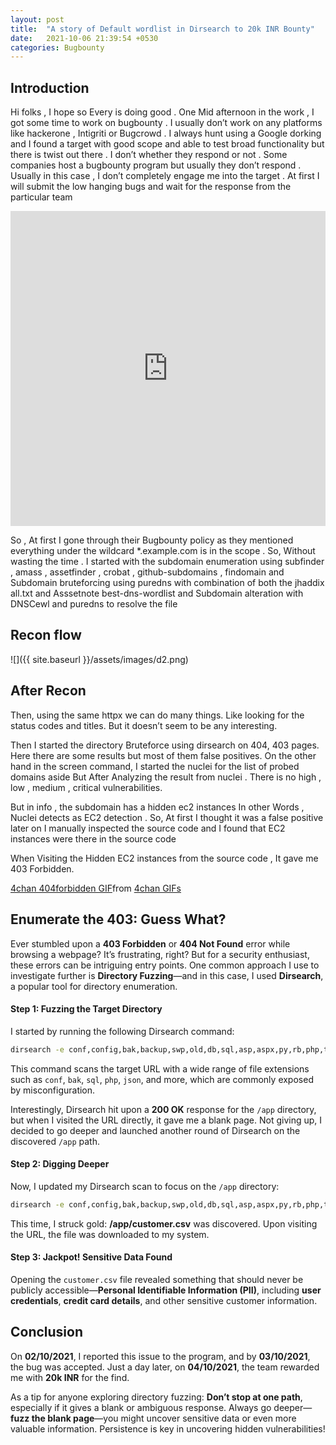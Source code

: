 ```yaml
---
layout: post
title:  "A story of Default wordlist in Dirsearch to 20k INR Bounty"
date:   2021-10-06 21:39:54 +0530
categories: Bugbounty
---
```


## Introduction 

Hi folks , I hope so Every is doing good . One Mid afternoon in the work , I got some time to work on bugbounty . I usually don’t work on any platforms like hackerone , Intigriti or Bugcrowd . I always hunt using a Google dorking and I found a target with good scope and able to test broad functionality but there is twist out there . I don’t whether they respond or not . Some companies host a bugbounty program but usually they don’t respond . Usually in this case , I don’t completely engage me into the target . At first I will submit the low hanging bugs and wait for the response from the particular team

<div style="width:100%;height:0;padding-bottom:100%;position:relative;"><iframe src="https://giphy.com/embed/VbE1xtnPHx6D34GXhv" width="100%" height="100%" style="position:absolute" frameBorder="0" class="giphy-embed" allowFullScreen></iframe></div><p><a href="https://giphy.com/gifs/outlander-tv-season-5-starz-VbE1xtnPHx6D34GXhv"></a></p>

So , At first I gone through their Bugbounty policy as they mentioned everything under the wildcard *.example.com is in the scope . So, Without wasting the time . I started with the subdomain enumeration using subfinder , amass , assetfinder , crobat , github-subdomains , findomain and Subdomain bruteforcing using puredns with combination of both the jhaddix all.txt and Asssetnote best-dns-wordlist and Subdomain alteration with DNSCewl and puredns to resolve the file

## Recon flow 

![]({{ site.baseurl }}/assets/images/d2.png)

## After Recon 

Then, using the same httpx we can do many things. Like looking for the status codes and titles. But it doesn’t seem to be any interesting. 

Then I started the directory Bruteforce using dirsearch on 404, 403 pages. Here there are some results but most of them false positives. On the other hand in the screen command, I started the nuclei for the list of probed domains aside But After Analyzing the result from nuclei . There is no high , low , medium , critical vulnerabilities. 

But in info , the subdomain has a hidden ec2 instances In other Words , Nuclei detects as EC2 detection . So, At first I thought it was a false positive later on I manually inspected the source code and I found that EC2 instances were there in the source code

When Visiting the Hidden EC2 instances from the source code , It gave me 403 Forbidden.

<div class="tenor-gif-embed" data-postid="14785562" data-share-method="host" data-aspect-ratio="1.66667" data-width="100%"><a href="https://tenor.com/view/4chan-404forbidden-403forbidden-404girl-anime-gif-14785562">4chan 404forbidden GIF</a>from <a href="https://tenor.com/search/4chan-gifs">4chan GIFs</a></div> <script type="text/javascript" async src="https://tenor.com/embed.js"></script>


## Enumerate the 403: Guess What?

Ever stumbled upon a **403 Forbidden** or **404 Not Found** error while browsing a webpage? It’s frustrating, right? But for a security enthusiast, these errors can be intriguing entry points. One common approach I use to investigate further is **Directory Fuzzing**—and in this case, I used **Dirsearch**, a popular tool for directory enumeration.

#### Step 1: Fuzzing the Target Directory

I started by running the following Dirsearch command:

```bash
dirsearch -e conf,config,bak,backup,swp,old,db,sql,asp,aspx,py,rb,php,tar,log,txt,json,xml,zip -u https://target
```

This command scans the target URL with a wide range of file extensions such as `conf`, `bak`, `sql`, `php`, `json`, and more, which are commonly exposed by misconfiguration.

Interestingly, Dirsearch hit upon a **200 OK** response for the `/app` directory, but when I visited the URL directly, it gave me a blank page. Not giving up, I decided to go deeper and launched another round of Dirsearch on the discovered `/app` path.

#### Step 2: Digging Deeper

Now, I updated my Dirsearch scan to focus on the `/app` directory:

```bash
dirsearch -e conf,config,bak,backup,swp,old,db,sql,asp,aspx,py,rb,php,tar,log,txt,json,xml,zip -u https://target/app
```

This time, I struck gold: **/app/customer.csv** was discovered. Upon visiting the URL, the file was downloaded to my system.

#### Step 3: Jackpot! Sensitive Data Found

Opening the `customer.csv` file revealed something that should never be publicly accessible—**Personal Identifiable Information (PII)**, including **user credentials**, **credit card details**, and other sensitive customer information. 


## Conclusion

On **02/10/2021**, I reported this issue to the program, and by **03/10/2021**, the bug was accepted. Just a day later, on **04/10/2021**, the team rewarded me with **20k INR** for the find.

As a tip for anyone exploring directory fuzzing: **Don’t stop at one path**, especially if it gives a blank or ambiguous response. Always go deeper—**fuzz the blank page**—you might uncover sensitive data or even more valuable information. Persistence is key in uncovering hidden vulnerabilities!